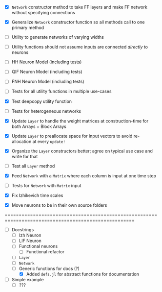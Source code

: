 - [X] `Network` constructor method to take FF layers and make FF network without specifying connections
- [X] Generalize `Network` constructor function so all methods call to one primary method
- [ ] Utility to generate networks of varying widths
- [ ] Utility functions should not assume inputs are connected *directly* to neurons

- [ ] HH Neuron Model (including tests)
- [ ] QIF Neuron Model (including tests)
- [ ] FNH Neuron Model (including tests)

- [ ] Tests for all utility functions in multiple use-cases
- [X] Test deepcopy utility function
- [ ] Tests for heterogeneous networks

- [X] Update `Layer` to handle the weight matrices at construction-time for both Arrays + Block Arrays
- [X] Update `Layer` to preallocate space for input vectors to avoid re-allocation at every `update!`
- [X] Organize the `Layer` constructors better; agree on typical use case and write for that
- [ ] Test all `Layer` method

- [X] Feed `Network` with a `Matrix` where each column is input at one time step
- [ ] Tests for `Network` with `Matrix` input
- [X] Fix Izhikevich time scales

- [X] Move neurons to be in their own source folders

====================================================================================================

- [ ] Docstrings
	- [ ] Izh Neuron
	- [ ] LIF Neuron
	- [ ] Functional neurons
		- [ ] Functional refactor
	- [ ] `Layer`
	- [ ] `Network`
	- [ ] Generic functions for docs (?)
		- [X] Added `defs.jl` for abstract functions for documentation
- [ ] Simple example
	- [ ] ???